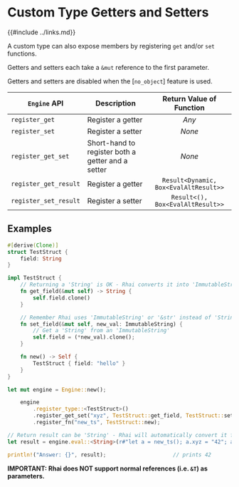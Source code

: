 Custom Type Getters and Setters
==============================

{{#include ../links.md}}

A custom type can also expose members by registering `get` and/or `set` functions.

Getters and setters each take a `&mut` reference to the first parameter.

Getters and setters are disabled when the [`no_object`] feature is used.

| `Engine` API          | Description                                       |       Return Value of Function        |
| --------------------- | ------------------------------------------------- | :-----------------------------------: |
| `register_get`        | Register a getter                                 |                 _Any_                 |
| `register_set`        | Register a setter                                 |                _None_                 |
| `register_get_set`    | Short-hand to register both a getter and a setter |                _None_                 |
| `register_get_result` | Register a getter                                 | `Result<Dynamic, Box<EvalAltResult>>` |
| `register_set_result` | Register a setter                                 |   `Result<(), Box<EvalAltResult>>`    |


Examples
--------

```rust
#[derive(Clone)]
struct TestStruct {
    field: String
}

impl TestStruct {
    // Returning a 'String' is OK - Rhai converts it into 'ImmutableString'
    fn get_field(&mut self) -> String {
        self.field.clone()
    }

    // Remember Rhai uses 'ImmutableString' or '&str' instead of 'String'
    fn set_field(&mut self, new_val: ImmutableString) {
        // Get a 'String' from an 'ImmutableString'
        self.field = (*new_val).clone();
    }

    fn new() -> Self {
        TestStruct { field: "hello" }
    }
}

let mut engine = Engine::new();

    engine
        .register_type::<TestStruct>()
        .register_get_set("xyz", TestStruct::get_field, TestStruct::set_field)
        .register_fn("new_ts", TestStruct::new);

// Return result can be 'String' - Rhai will automatically convert it from 'ImmutableString'
let result = engine.eval::<String>(r#"let a = new_ts(); a.xyz = "42"; a.xyz"#)?;

println!("Answer: {}", result);                     // prints 42
```

**IMPORTANT: Rhai does NOT support normal references (i.e. `&T`) as parameters.**

